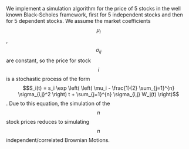 We implement a simulation algorithm for the price of 5 stocks in the well known Black-Scholes framework, first for 5 independent stocks and then for 5 dependent stocks. We assume the market coefficients $$\mu_i$$, $$\sigma_{ij}$$ are constant, so the price for stock $$i$$ is a stochastic process of the form $$S_i(t) = s_i \exp \left( \left( \mu_i - \frac{1}{2} \sum_{j=1}^{n} \sigma_{i,j}^2 \right) t + \sum_{j=1}^{n} \sigma_{i,j} W_j(t) \right)$$. Due to this equation, the simulation of the $$n$$ stock prices reduces to simulating $$n$$ independent/correlated Brownian Motions.

